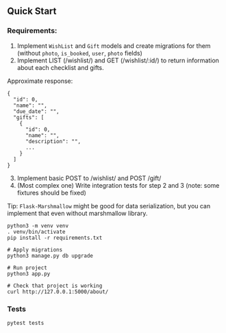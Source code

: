 ## Quick Start

### Requirements:
1. Implement `WishList` and `Gift` models and create migrations for them (without `photo`, `is_booked`, `user`, `photo` fields)
2. Implement LIST (/wishlist/) and GET (/wishlist/:id/) to return information about each checklist and gifts.

Approximate response:
```
{
  "id": 0,
  "name": "",
  "due_date": "",
  "gifts": [
    {
      "id": 0,
      "name": "",
      "description": "",
      ...
    }
  ]
}
```

3. Implement basic POST to /wishlist/ and POST /gift/
4. (Most complex one) Write integration tests for step 2 and 3 (note: some fixtures should be fixed)

Tip: `Flask-Marshmallow` might be good for data serialization, but you can implement that even without marshmallow library.

```shell
python3 -m venv venv
. venv/bin/activate
pip install -r requirements.txt

# Apply migrations
python3 manage.py db upgrade

# Run project
python3 app.py

# Check that project is working
curl http://127.0.0.1:5000/about/
```

### Tests

```shell
pytest tests
```
